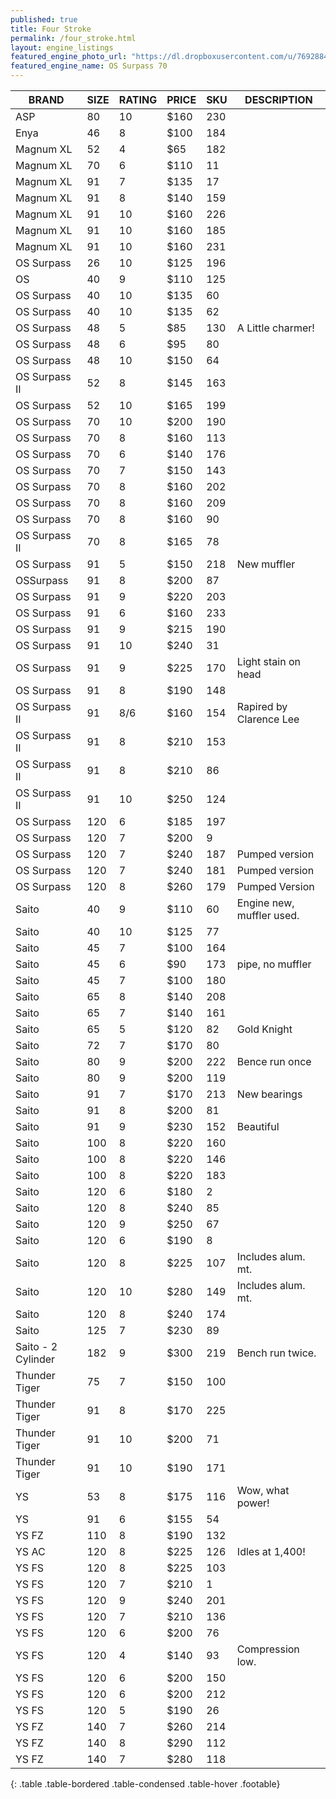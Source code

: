 ```yaml
---
published: true
title: Four Stroke
permalink: /four_stroke.html
layout: engine_listings
featured_engine_photo_url: "https://dl.dropboxusercontent.com/u/76928840/Website%20Photos/featured/4-stroke.jpg"
featured_engine_name: OS Surpass 70
---
```


 BRAND             | SIZE  | RATING | PRICE | SKU   | DESCRIPTION
-------------------|-------|--------|-------|-------|---------------------
 ASP               | 80    | 10     | $160  | 230   |
 Enya              | 46    | 8      | $100  | 184   |                                       
 Magnum XL         | 52    | 4      | $65   | 182   |
 Magnum XL         | 70    | 6      | $110  | 11    |
 Magnum XL         | 91    | 7      | $135  | 17    |
 Magnum XL         | 91    | 8      | $140  | 159   |
 Magnum XL         | 91    | 10     | $160  | 226   |
 Magnum XL         | 91    | 10     | $160  | 185   |
 Magnum XL         | 91    | 10     | $160  | 231   |
 OS Surpass        | 26    | 10     | $125  | 196   |                               
 OS                | 40    | 9      | $110  | 125   |
 OS Surpass        | 40    | 10     | $135  | 60    |
 OS Surpass        | 40    | 10     | $135  | 62    |
 OS Surpass        | 48    | 5      | $85   | 130   | A Little charmer!
 OS Surpass        | 48    | 6      | $95   | 80    |                                  
 OS Surpass        | 48    | 10     | $150  | 64    |
 OS Surpass II     | 52    | 8      | $145  | 163   | 
 OS Surpass        | 52    | 10     | $165  | 199   |                              
 OS Surpass        | 70    | 10     | $200  | 190   |
 OS Surpass        | 70    | 8      | $160  | 113   |
 OS Surpass        | 70    | 6      | $140  | 176   |
 OS Surpass        | 70    | 7      | $150  | 143   |   
 OS Surpass        | 70    | 8      | $160  | 202   |
 OS Surpass        | 70    | 8      | $160  | 209   |
 OS Surpass        | 70    | 8      | $160  | 90    |
 OS Surpass II     | 70    | 8      | $165  | 78    |                          
 OS Surpass        | 91    | 5      | $150  | 218   | New muffler
 OSSurpass         | 91    | 8      | $200  | 87    |                    
 OS Surpass        | 91    | 9      | $220  | 203   |
 OS Surpass        | 91    | 6      | $160  | 233   |
 OS Surpass        | 91    | 9      | $215  | 190   |
 OS Surpass        | 91    | 10     | $240  | 31    |  
 OS Surpass        | 91    | 9      | $225  | 170   | Light stain on head
 OS Surpass        | 91    | 8      | $190  | 148   |
 OS Surpass II     | 91    | 8/6    | $160  | 154   |Rapired by Clarence Lee
 OS Surpass II     | 91    | 8      | $210  | 153   |
 OS Surpass II     | 91    | 8      | $210  | 86    |
 OS Surpass II     | 91    | 10     | $250  | 124   |
 OS Surpass        | 120   | 6      | $185  | 197   |
 OS Surpass        | 120   | 7      | $200  | 9     |                           
 OS Surpass        | 120   | 7      | $240  | 187   | Pumped version
 OS Surpass        | 120   | 7      | $240  | 181   | Pumped version
 OS Surpass        | 120   | 8      | $260  | 179   | Pumped Version                        
 Saito             | 40    | 9      | $110  | 60    | Engine new, muffler used.
 Saito             | 40    | 10     | $125  | 77    |
 Saito             | 45    | 7      | $100  | 164   |                           
 Saito             | 45    | 6      | $90   | 173   | pipe, no muffler
 Saito             | 45    | 7      | $100  | 180   |                             
 Saito             | 65    | 8      | $140  | 208   |
 Saito             | 65    | 7      | $140  | 161   |                                      
 Saito             | 65    | 5      | $120  | 82    | Gold Knight
 Saito             | 72    | 7      | $170  | 80    |
 Saito             | 80    | 9      | $200  | 222   | Bence run once
 Saito             | 80    | 9      | $200  | 119   |                                    
 Saito             | 91    | 7      | $170  | 213   | New bearings
 Saito             | 91    | 8      | $200  | 81    |
 Saito             | 91    | 9      | $230  | 152   | Beautiful 
 Saito             | 100   | 8      | $220  | 160   |
 Saito             | 100   | 8      | $220  | 146   |
 Saito             | 100   | 8      | $220  | 183   |
 Saito             | 120   | 6      | $180  | 2     |
 Saito             | 120   | 8      | $240  | 85    |
 Saito             | 120   | 9      | $250  | 67    |                                
 Saito             | 120   | 6      | $190  | 8     |
 Saito             | 120   | 8      | $225  | 107   | Includes alum. mt.
 Saito             | 120   | 10     | $280  | 149   | Includes alum. mt.
 Saito             | 120   | 8      | $240  | 174   |                                    
 Saito             | 125   | 7      | $230  | 89    |                
 Saito - 2 Cylinder| 182   | 9      | $300  | 219   | Bench run twice.
 Thunder Tiger     | 75    | 7      | $150  | 100   |
 Thunder Tiger     | 91    | 8      | $170  | 225   |                        
 Thunder Tiger     | 91    | 10     | $200  | 71    |
 Thunder Tiger     | 91    | 10     | $190  | 171   |
 YS                | 53    | 8      | $175  | 116   | Wow, what power!                                        
 YS                | 91    | 6      | $155  | 54    |
 YS FZ             | 110   | 8      | $190  | 132   |                                  
 YS AC             | 120   | 8      | $225  | 126   | Idles at 1,400!
 YS FS             | 120   | 8      | $225  | 103   |
 YS FS             | 120   | 7      | $210  | 1     |                                       
 YS FS             | 120   | 9      | $240  | 201   |
 YS FS             | 120   | 7      | $210  | 136   | 
 YS FS             | 120   | 6      | $200  | 76    | 
 YS FS             | 120   | 4      | $140  | 93    | Compression low.                                  
 YS FS             | 120   | 6      | $200  | 150   |
 YS FS             | 120   | 6      | $200  | 212   |
 YS FS             | 120   | 5      | $190  | 26    |
 YS FZ             | 140   | 7      | $260  | 214   |
 YS FZ             | 140   | 8      | $290  | 112   | 
 YS FZ             | 140   | 7      | $280  | 118   |   
{: .table .table-bordered .table-condensed .table-hover .footable}
